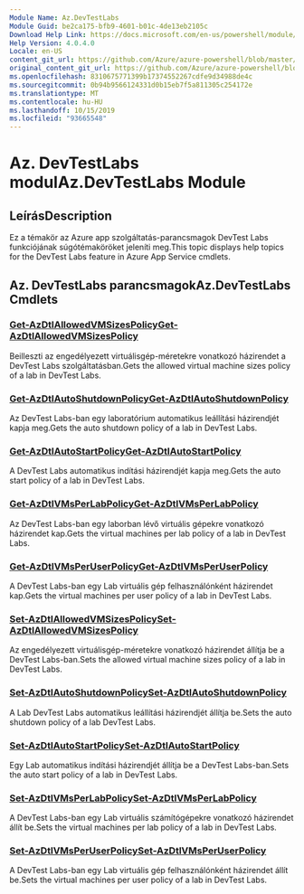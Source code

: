 ```yaml
---
Module Name: Az.DevTestLabs
Module Guid: be2ca175-bfb9-4601-b01c-4de13eb2105c
Download Help Link: https://docs.microsoft.com/en-us/powershell/module/az.devtestlabs
Help Version: 4.0.4.0
Locale: en-US
content_git_url: https://github.com/Azure/azure-powershell/blob/master/src/DevTestLabs/DevTestLabs/help/Az.DevTestLabs.md
original_content_git_url: https://github.com/Azure/azure-powershell/blob/master/src/DevTestLabs/DevTestLabs/help/Az.DevTestLabs.md
ms.openlocfilehash: 8310675771399b17374552267cdfe9d34988de4c
ms.sourcegitcommit: 0b94b9566124331d0b15eb7f5a811305c254172e
ms.translationtype: MT
ms.contentlocale: hu-HU
ms.lasthandoff: 10/15/2019
ms.locfileid: "93665548"
---
```

# <span data-ttu-id="f7d77-101">Az. DevTestLabs modul</span><span class="sxs-lookup"><span data-stu-id="f7d77-101">Az.DevTestLabs Module</span></span>
## <span data-ttu-id="f7d77-102">Leírás</span><span class="sxs-lookup"><span data-stu-id="f7d77-102">Description</span></span>
<span data-ttu-id="f7d77-103">Ez a témakör az Azure app szolgáltatás-parancsmagok DevTest Labs funkciójának súgótémaköröket jeleníti meg.</span><span class="sxs-lookup"><span data-stu-id="f7d77-103">This topic displays help topics for the DevTest Labs feature in Azure App Service cmdlets.</span></span>

## <span data-ttu-id="f7d77-104">Az. DevTestLabs parancsmagok</span><span class="sxs-lookup"><span data-stu-id="f7d77-104">Az.DevTestLabs Cmdlets</span></span>
### [<span data-ttu-id="f7d77-105">Get-AzDtlAllowedVMSizesPolicy</span><span class="sxs-lookup"><span data-stu-id="f7d77-105">Get-AzDtlAllowedVMSizesPolicy</span></span>](Get-AzDtlAllowedVMSizesPolicy.md)
<span data-ttu-id="f7d77-106">Beilleszti az engedélyezett virtuálisgép-méretekre vonatkozó házirendet a DevTest Labs szolgáltatásban.</span><span class="sxs-lookup"><span data-stu-id="f7d77-106">Gets the allowed virtual machine sizes policy of a lab in DevTest Labs.</span></span>

### [<span data-ttu-id="f7d77-107">Get-AzDtlAutoShutdownPolicy</span><span class="sxs-lookup"><span data-stu-id="f7d77-107">Get-AzDtlAutoShutdownPolicy</span></span>](Get-AzDtlAutoShutdownPolicy.md)
<span data-ttu-id="f7d77-108">Az DevTest Labs-ban egy laboratórium automatikus leállítási házirendjét kapja meg.</span><span class="sxs-lookup"><span data-stu-id="f7d77-108">Gets the auto shutdown policy of a lab in DevTest Labs.</span></span>

### [<span data-ttu-id="f7d77-109">Get-AzDtlAutoStartPolicy</span><span class="sxs-lookup"><span data-stu-id="f7d77-109">Get-AzDtlAutoStartPolicy</span></span>](Get-AzDtlAutoStartPolicy.md)
<span data-ttu-id="f7d77-110">A DevTest Labs automatikus indítási házirendjét kapja meg.</span><span class="sxs-lookup"><span data-stu-id="f7d77-110">Gets the auto start policy of a lab in DevTest Labs.</span></span>

### [<span data-ttu-id="f7d77-111">Get-AzDtlVMsPerLabPolicy</span><span class="sxs-lookup"><span data-stu-id="f7d77-111">Get-AzDtlVMsPerLabPolicy</span></span>](Get-AzDtlVMsPerLabPolicy.md)
<span data-ttu-id="f7d77-112">Az DevTest Labs-ban egy laborban lévő virtuális gépekre vonatkozó házirendet kap.</span><span class="sxs-lookup"><span data-stu-id="f7d77-112">Gets the virtual machines per lab policy of a lab in DevTest Labs.</span></span>

### [<span data-ttu-id="f7d77-113">Get-AzDtlVMsPerUserPolicy</span><span class="sxs-lookup"><span data-stu-id="f7d77-113">Get-AzDtlVMsPerUserPolicy</span></span>](Get-AzDtlVMsPerUserPolicy.md)
<span data-ttu-id="f7d77-114">A DevTest Labs-ban egy Lab virtuális gép felhasználónként házirendet kap.</span><span class="sxs-lookup"><span data-stu-id="f7d77-114">Gets the virtual machines per user policy of a lab in DevTest Labs.</span></span>

### [<span data-ttu-id="f7d77-115">Set-AzDtlAllowedVMSizesPolicy</span><span class="sxs-lookup"><span data-stu-id="f7d77-115">Set-AzDtlAllowedVMSizesPolicy</span></span>](Set-AzDtlAllowedVMSizesPolicy.md)
<span data-ttu-id="f7d77-116">Az engedélyezett virtuálisgép-méretekre vonatkozó házirendet állítja be a DevTest Labs-ban.</span><span class="sxs-lookup"><span data-stu-id="f7d77-116">Sets the allowed virtual machine sizes policy of a lab in DevTest Labs.</span></span>

### [<span data-ttu-id="f7d77-117">Set-AzDtlAutoShutdownPolicy</span><span class="sxs-lookup"><span data-stu-id="f7d77-117">Set-AzDtlAutoShutdownPolicy</span></span>](Set-AzDtlAutoShutdownPolicy.md)
<span data-ttu-id="f7d77-118">A Lab DevTest Labs automatikus leállítási házirendjét állítja be.</span><span class="sxs-lookup"><span data-stu-id="f7d77-118">Sets the auto shutdown policy of a lab DevTest Labs.</span></span>

### [<span data-ttu-id="f7d77-119">Set-AzDtlAutoStartPolicy</span><span class="sxs-lookup"><span data-stu-id="f7d77-119">Set-AzDtlAutoStartPolicy</span></span>](Set-AzDtlAutoStartPolicy.md)
<span data-ttu-id="f7d77-120">Egy Lab automatikus indítási házirendjét állítja be a DevTest Labs-ban.</span><span class="sxs-lookup"><span data-stu-id="f7d77-120">Sets the auto start policy of a lab in DevTest Labs.</span></span>

### [<span data-ttu-id="f7d77-121">Set-AzDtlVMsPerLabPolicy</span><span class="sxs-lookup"><span data-stu-id="f7d77-121">Set-AzDtlVMsPerLabPolicy</span></span>](Set-AzDtlVMsPerLabPolicy.md)
<span data-ttu-id="f7d77-122">A DevTest Labs-ban egy Lab virtuális számítógépekre vonatkozó házirendet állít be.</span><span class="sxs-lookup"><span data-stu-id="f7d77-122">Sets the virtual machines per lab policy of a lab in DevTest Labs.</span></span>

### [<span data-ttu-id="f7d77-123">Set-AzDtlVMsPerUserPolicy</span><span class="sxs-lookup"><span data-stu-id="f7d77-123">Set-AzDtlVMsPerUserPolicy</span></span>](Set-AzDtlVMsPerUserPolicy.md)
<span data-ttu-id="f7d77-124">A DevTest Labs-ban egy Lab virtuális gép felhasználónként házirendet állít be.</span><span class="sxs-lookup"><span data-stu-id="f7d77-124">Sets the virtual machines per user policy of a lab in DevTest Labs.</span></span>


